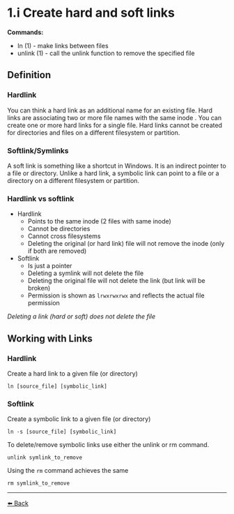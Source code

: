 1.i Create hard and soft links
===

**Commands:**
- ln (1)               - make links between files
- unlink (1)           - call the unlink function to remove the specified file

## Definition

### Hardlink

You can think a hard link as an additional name for an existing file. Hard links are associating two or more file names with the same inode . You can create one or more hard links for a single file. Hard links cannot be created for directories and files on a different filesystem or partition.

### Softlink/Symlinks

A soft link is something like a shortcut in Windows. It is an indirect pointer to a file or directory. Unlike a hard link, a symbolic link can point to a file or a directory on a different filesystem or partition.

### Hardlink vs softlink
+ Hardlink  
  + Points to the same inode (2 files with same inode)
  + Cannot be directories
  + Cannot cross filesystems
  + Deleting the original (or hard link) file will not remove the inode (only if both are removed)
+ Softlink  
  + Is just a pointer
  + Deleting a symlink will not delete the file
  + Deleting the original file will not delete the link (but link will be broken)
  + Permission is shown as `lrwxrwxrwx` and reflects the actual file permission

_Deleting a link (hard or soft) does not delete the file_

## Working with Links

### Hardlink

Create a hard link to a given file (or directory)

    ln [source_file] [symbolic_link]

### Softlink

Create a symbolic link to a given file (or directory)

    ln -s [source_file] [symbolic_link]

To delete/remove symbolic links use either the unlink or rm command.

    unlink symlink_to_remove

Using the `rm` command achieves the same

    rm symlink_to_remove

---
[⬅️ Back](1-Understand-and-use-essential-tools.md)
